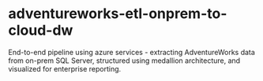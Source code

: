 # adventureworks-etl-onprem-to-cloud-dw
End-to-end pipeline using azure services - extracting AdventureWorks data from on-prem SQL Server, structured using medallion architecture, and visualized for enterprise reporting.
